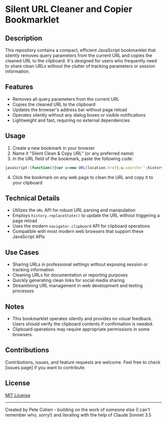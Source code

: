 # Silent URL Cleaner and Copier Bookmarklet

## Description
This repository contains a compact, efficient JavaScript bookmarklet that silently removes query parameters from the current URL and copies the cleaned URL to the clipboard. It's designed for users who frequently need to share clean URLs without the clutter of tracking parameters or session information.

## Features
- Removes all query parameters from the current URL
- Copies the cleaned URL to the clipboard
- Updates the browser's address bar without page reload
- Operates silently without any dialog boxes or visible notifications
- Lightweight and fast, requiring no external dependencies

## Usage
1. Create a new bookmark in your browser
2. Name it "Silent Clean & Copy URL" (or any preferred name)
3. In the URL field of the bookmark, paste the following code:

```javascript
javascript:(function(){var u=new URL(location.href);u.search='';history.replaceState({},'',u);navigator.clipboard.writeText(u.toString());})();
```

4. Click the bookmark on any web page to clean the URL and copy it to your clipboard

## Technical Details
- Utilizes the `URL` API for robust URL parsing and manipulation
- Employs `history.replaceState()` to update the URL without triggering a page reload
- Uses the modern `navigator.clipboard` API for clipboard operations
- Compatible with most modern web browsers that support these JavaScript APIs

## Use Cases
- Sharing URLs in professional settings without exposing session or tracking information
- Cleaning URLs for documentation or reporting purposes
- Quickly generating clean links for social media sharing
- Streamlining URL management in web development and testing processes

## Notes
- This bookmarklet operates silently and provides no visual feedback. Users should verify the clipboard contents if confirmation is needed.
- Clipboard operations may require appropriate permissions in some browsers.

## Contributions
Contributions, issues, and feature requests are welcome. Feel free to check [issues page] if you want to contribute.

## License
[MIT License](LICENSE)

---

Created by Pete Cohen - building on the work of someone else (I can't remember who, sorry!) and iterating with the help of Claude Sonnet 3.5
